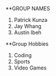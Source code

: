 **GROUP NAMES
1. Patrick Kunza
2. Jay Whang
3. Austin Ibeh

**Group Hobbies
1. Coding
2. Sports
3. Video Games
